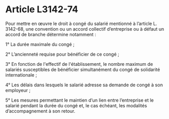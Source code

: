 # Article L3142-74

Pour mettre en œuvre le droit à congé du salarié mentionné à l’article L. 3142-68, une convention ou un accord collectif d’entreprise ou à défaut un accord de branche détermine notamment :

1° La durée maximale du congé ;

2° L’ancienneté requise pour bénéficier de ce congé ;

3° En fonction de l'effectif de l'établissement, le nombre maximum de salariés susceptibles de bénéficier simultanément du congé de solidarité internationale ;

4° Les délais dans lesquels le salarié adresse sa demande de congé à son employeur ;

5° Les mesures permettant le maintien d’un lien entre l’entreprise et le salarié pendant la durée du congé et, le cas échéant, les modalités d’accompagnement à son retour.
